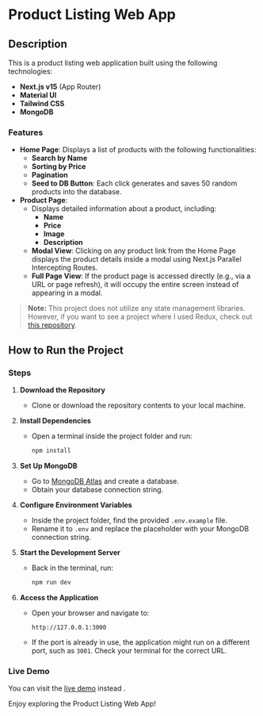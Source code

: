 # Product Listing Web App

## Description

This is a product listing web application built using the following technologies:

- **Next.js v15** (App Router)
- **Material UI**
- **Tailwind CSS**
- **MongoDB**

### Features

- **Home Page**: Displays a list of products with the following functionalities:
  - **Search by Name**
  - **Sorting by Price**
  - **Pagination**
  - **Seed to DB Button**: Each click generates and saves 50 random products into the database.
- **Product Page**:
  - Displays detailed information about a product, including:
    - **Name**
    - **Price**
    - **Image**
    - **Description**
  - **Modal View**: Clicking on any product link from the Home Page displays the product details inside a modal using Next.js Parallel Intercepting Routes.
  - **Full Page View**: If the product page is accessed directly (e.g., via a URL or page refresh), it will occupy the entire screen instead of appearing in a modal.

> **Note:** This project does not utilize any state management libraries. However, if you want to see a project where I used Redux, check out [this repository](https://github.com/I-Cart/Front-End).

## How to Run the Project

### Steps

1. **Download the Repository**

   - Clone or download the repository contents to your local machine.

2. **Install Dependencies**

   - Open a terminal inside the project folder and run:
     ```bash
     npm install
     ```

3. **Set Up MongoDB**

   - Go to [MongoDB Atlas](https://www.mongodb.com/cloud/atlas) and create a database.
   - Obtain your database connection string.

4. **Configure Environment Variables**

   - Inside the project folder, find the provided `.env.example` file.
   - Rename it to `.env` and replace the placeholder with your MongoDB connection string.

5. **Start the Development Server**

   - Back in the terminal, run:
     ```bash
     npm run dev
     ```

6. **Access the Application**
   - Open your browser and navigate to:
     ```
     http://127.0.0.1:3000
     ```
   - If the port is already in use, the application might run on a different port, such as `3001`. Check your terminal for the correct URL.

### Live Demo

You can visit the [live demo]() instead .

Enjoy exploring the Product Listing Web App!
